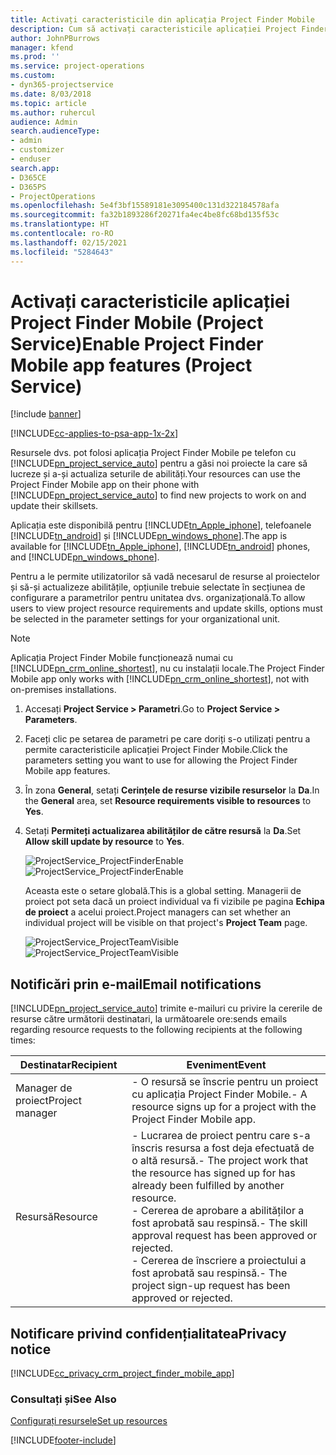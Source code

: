 ```yaml
---
title: Activați caracteristicile din aplicația Project Finder Mobile
description: Cum să activați caracteristicile aplicației Project Finder Mobile pentru Project Service
author: JohnPBurrows
manager: kfend
ms.prod: ''
ms.service: project-operations
ms.custom:
- dyn365-projectservice
ms.date: 8/03/2018
ms.topic: article
ms.author: ruhercul
audience: Admin
search.audienceType:
- admin
- customizer
- enduser
search.app:
- D365CE
- D365PS
- ProjectOperations
ms.openlocfilehash: 5e4f3bf15589181e3095400c131d322184578afa
ms.sourcegitcommit: fa32b1893286f20271fa4ec4be8fc68bd135f53c
ms.translationtype: HT
ms.contentlocale: ro-RO
ms.lasthandoff: 02/15/2021
ms.locfileid: "5284643"
---
```

# <a name="enable-project-finder-mobile-app-features-project-service"></a><span data-ttu-id="145db-103">Activați caracteristicile aplicației Project Finder Mobile (Project Service)</span><span class="sxs-lookup"><span data-stu-id="145db-103">Enable Project Finder Mobile app features (Project Service)</span></span>

[!include [banner](../includes/psa-now-project-operations.md)]

[!INCLUDE[cc-applies-to-psa-app-1x-2x](../includes/cc-applies-to-psa-app-1x-2x.md)]

<span data-ttu-id="145db-104">Resursele dvs. pot folosi aplicația Project Finder Mobile pe telefon cu [!INCLUDE[pn_project_service_auto](../includes/pn-project-service-auto.md)] pentru a găsi noi proiecte la care să lucreze și a-și actualiza seturile de abilități.</span><span class="sxs-lookup"><span data-stu-id="145db-104">Your resources can use the Project Finder Mobile app on their phone with [!INCLUDE[pn_project_service_auto](../includes/pn-project-service-auto.md)] to find new projects to work on and update their skillsets.</span></span>  
  
 <span data-ttu-id="145db-105">Aplicația este disponibilă pentru [!INCLUDE[tn_Apple_iphone](../includes/tn-apple-iphone.md)], telefoanele [!INCLUDE[tn_android](../includes/tn-android.md)] și [!INCLUDE[pn_windows_phone](../includes/pn-windows-phone.md)].</span><span class="sxs-lookup"><span data-stu-id="145db-105">The app is available for [!INCLUDE[tn_Apple_iphone](../includes/tn-apple-iphone.md)], [!INCLUDE[tn_android](../includes/tn-android.md)] phones, and [!INCLUDE[pn_windows_phone](../includes/pn-windows-phone.md)].</span></span>  
    
 <span data-ttu-id="145db-106">Pentru a le permite utilizatorilor să vadă necesarul de resurse al proiectelor și să-și actualizeze abilitățile, opțiunile trebuie selectate în secțiunea de configurare a parametrilor pentru unitatea dvs. organizațională.</span><span class="sxs-lookup"><span data-stu-id="145db-106">To allow users to view project resource requirements and update skills, options must be selected in the parameter settings for your organizational unit.</span></span>
  
> [!NOTE]
>  <span data-ttu-id="145db-107">Aplicația Project Finder Mobile funcționează numai cu [!INCLUDE[pn_crm_online_shortest](../includes/pn-crm-online-shortest.md)], nu cu instalații locale.</span><span class="sxs-lookup"><span data-stu-id="145db-107">The Project Finder Mobile app only works with [!INCLUDE[pn_crm_online_shortest](../includes/pn-crm-online-shortest.md)], not with on-premises installations.</span></span>  
  
1. <span data-ttu-id="145db-108">Accesați **Project Service > Parametri**.</span><span class="sxs-lookup"><span data-stu-id="145db-108">Go to **Project Service > Parameters**.</span></span>  
  
2. <span data-ttu-id="145db-109">Faceți clic pe setarea de parametri pe care doriți s-o utilizați pentru a permite caracteristicile aplicației Project Finder Mobile.</span><span class="sxs-lookup"><span data-stu-id="145db-109">Click the parameters setting you want to use for allowing the Project Finder Mobile app features.</span></span>  
  
3. <span data-ttu-id="145db-110">În zona **General**, setați **Cerințele de resurse vizibile resurselor** la **Da**.</span><span class="sxs-lookup"><span data-stu-id="145db-110">In the **General** area, set **Resource requirements visible to resources** to **Yes**.</span></span>  
  
4. <span data-ttu-id="145db-111">Setați **Permiteți actualizarea abilităților de către resursă** la **Da**.</span><span class="sxs-lookup"><span data-stu-id="145db-111">Set **Allow skill update by resource** to **Yes**.</span></span>  
  
   <span data-ttu-id="145db-112">![ProjectService_ProjectFinderEnable](../psa/media/project-service-project-finder-enable.png "ProjectService_ProjectFinderEnable")</span><span class="sxs-lookup"><span data-stu-id="145db-112">![ProjectService_ProjectFinderEnable](../psa/media/project-service-project-finder-enable.png "ProjectService_ProjectFinderEnable")</span></span>  
  
   <span data-ttu-id="145db-113">Aceasta este o setare globală.</span><span class="sxs-lookup"><span data-stu-id="145db-113">This is a global setting.</span></span> <span data-ttu-id="145db-114">Managerii de proiect pot seta dacă un proiect individual va fi vizibile pe pagina **Echipa de proiect** a acelui proiect.</span><span class="sxs-lookup"><span data-stu-id="145db-114">Project managers can set whether an individual project will be visible on that project's **Project Team** page.</span></span>  
  
   <span data-ttu-id="145db-115">![ProjectService_ProjectTeamVisible](../psa/media/project-service-project-team-visible.png "ProjectService_ProjectTeamVisible")</span><span class="sxs-lookup"><span data-stu-id="145db-115">![ProjectService_ProjectTeamVisible](../psa/media/project-service-project-team-visible.png "ProjectService_ProjectTeamVisible")</span></span>  
  
## <a name="email-notifications"></a><span data-ttu-id="145db-116">Notificări prin e-mail</span><span class="sxs-lookup"><span data-stu-id="145db-116">Email notifications</span></span>  
 [!INCLUDE[pn_project_service_auto](../includes/pn-project-service-auto.md)] <span data-ttu-id="145db-117">trimite e-mailuri cu privire la cererile de resurse către următorii destinatari, la următoarele ore:</span><span class="sxs-lookup"><span data-stu-id="145db-117">sends emails regarding resource requests to the following recipients at the following times:</span></span>  
  
|<span data-ttu-id="145db-118">Destinatar</span><span class="sxs-lookup"><span data-stu-id="145db-118">Recipient</span></span>|<span data-ttu-id="145db-119">Eveniment</span><span class="sxs-lookup"><span data-stu-id="145db-119">Event</span></span>|  
|---------------|-----------|  
|<span data-ttu-id="145db-120">Manager de proiect</span><span class="sxs-lookup"><span data-stu-id="145db-120">Project manager</span></span>|<span data-ttu-id="145db-121">- O resursă se înscrie pentru un proiect cu aplicația Project Finder Mobile.</span><span class="sxs-lookup"><span data-stu-id="145db-121">- A resource signs up for a project with the Project Finder Mobile app.</span></span>|  
|<span data-ttu-id="145db-122">Resursă</span><span class="sxs-lookup"><span data-stu-id="145db-122">Resource</span></span>|<span data-ttu-id="145db-123">- Lucrarea de proiect pentru care s-a înscris resursa a fost deja efectuată de o altă resursă.</span><span class="sxs-lookup"><span data-stu-id="145db-123">- The project work that the resource has signed up for has already been fulfilled by another resource.</span></span><br /><span data-ttu-id="145db-124">- Cererea de aprobare a abilităților a fost aprobată sau respinsă.</span><span class="sxs-lookup"><span data-stu-id="145db-124">- The skill approval request has been approved or rejected.</span></span><br /><span data-ttu-id="145db-125">- Cererea de înscriere a proiectului a fost aprobată sau respinsă.</span><span class="sxs-lookup"><span data-stu-id="145db-125">- The project sign-up request has been approved or rejected.</span></span>|  
  
## <a name="privacy-notice"></a><span data-ttu-id="145db-126">Notificare privind confidențialitatea</span><span class="sxs-lookup"><span data-stu-id="145db-126">Privacy notice</span></span>  
 [!INCLUDE[cc_privacy_crm_project_finder_mobile_app](../includes/cc-privacy-crm-project-finder-mobile-app.md)]  
  
### <a name="see-also"></a><span data-ttu-id="145db-127">Consultați și</span><span class="sxs-lookup"><span data-stu-id="145db-127">See Also</span></span>  
 [<span data-ttu-id="145db-128">Configurați resursele</span><span class="sxs-lookup"><span data-stu-id="145db-128">Set up resources</span></span>](../psa/set-up-resources.md)


[!INCLUDE[footer-include](../includes/footer-banner.md)]